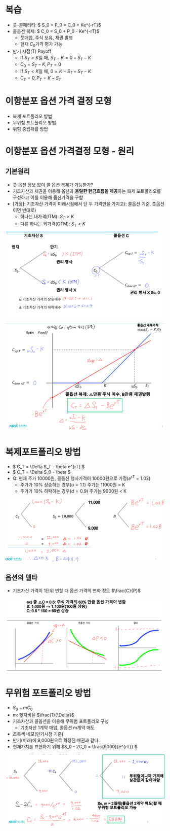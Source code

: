 # 복습
- 풋-콜패리티: $ S_0 + P_0 = C_0 + Ke^{-rT}$
- 콜옵션 복제: $ C_0 = S_0 + P_0 - Ke^{-rT}$
    + 풋매입, 주식 보유, 채권 발행
    + 현재 $C_0$가격 평가 가능
- 만기 시점(T) Payoff
    + If $S_T > K$일 때, $S_T - K = 0 + S_T - K$
    + $C_0 = S_T - K, P_T = 0$
    + If $S_T < K$일 때, $0 = K - S_T + S_T - K$
    + $C_T = 0, P_T = K - S_T$

# 이항분포 옵션 가격 결정 모형
- 복제 포트폴리오 방법
- 무위험 포트폴리오 방법
- 위험 중립확률 방법

# 이항분포 옵션 가격결정 모형 - 원리
## 기본원리
- 풋 옵션 정보 없이 콜 옵션 복제가 가능한가?
- 기초자산과 채권을 이용해 옵션과 **동일한 현금흐름을 제공**하는 복제 포트폴리오를 구성하고 이를 이용해 옵션가격을 구함
- [가정]: 기초자산 가격이 미래시점에서 단 두 가격만을 가지고(: 콜옵션 기준, 풋옵션이면 반대로)
    + 하나는 내가격(ITM): $S_T > K$
    + 다른 하나는 외가격(OTM): $S_T < K$

![alt text](../img/22_이항분포옵션가격결정.png)

![alt text](../img/22_이항분포옵션가격결정_2.png)

# 복제포트폴리오 방법
- $ C_T = \Delta S_T - \beta e^{rT} $
- $ C_T = \Delta S_0 - \beta $
- Q: 현재 주가 10000원, 콜옵션 행사가격이 10000원으로 가정($e^{rT} = 1.02$)
    + 주가가 10% 상승하는 경우($u = 1.1$) 주가는 11000원 > K
    + 주가가 10% 하락하는 경우($d = 0.9$) 주가는 9000원 < K

![alt text](../img/22_복제포트폴리오.png)

## 옵션의 델타
- 기초자산 가격이 1단위 변할 때 옵션 가격의 변화 정도 $\frac{C}{P}$

![alt text](../img/22_옵션_델타.png)

# 무위험 포트폴리오 방법
- $S_0 - mC_0$
- m: 헷지비율 $\frac{1}{\Delta}$
- 기초자산과 콜옵션을 이용해 무위험 포트폴리오 구성
    + 기초자산 1계약 매입, 콜옵션 m계약 매도
- 초록색 네모(만기시점 기준)
- 만기(미래)에 9,000원으로 확정된 채권과 같다.
- 현재가치를 표현하기 위해 $S_0 - 2C_0 = \frac{9000}{e^{rT}} $

![alt text](../img/22_무위험포트폴리오.png)